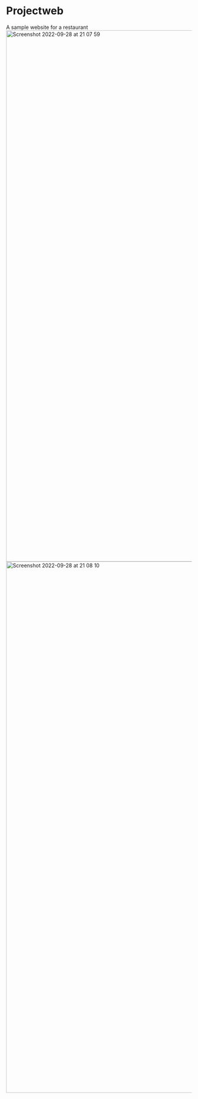 # Projectweb
A sample website for a restaurant
<img width="1440" alt="Screenshot 2022-09-28 at 21 07 59" src="https://user-images.githubusercontent.com/73487950/192889140-272ef096-d43f-405a-8865-5dfe8973b61e.png">
<img width="1440" alt="Screenshot 2022-09-28 at 21 08 10" src="https://user-images.githubusercontent.com/73487950/192889152-ee22bcb8-aa0b-478b-854a-c68348846b36.png">
